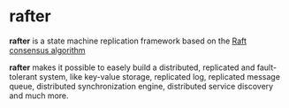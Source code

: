 # rafter
**rafter** is a state machine replication framework based on the [Raft consensus algorithm](https://raft.github.io/)

**rafter** makes it possible to easely build a distributed, replicated and fault-tolerant system, like key-value storage, replicated log, replicated message queue, distributed synchronization engine, distributed service discovery and much more.
